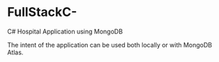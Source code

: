 # FullStackC-
C# Hospital Application using MongoDB

The intent of the application can be used both locally or with MongoDB Atlas.
